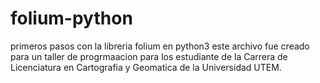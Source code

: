 # folium-python
primeros pasos con la libreria folium en python3
este archivo fue creado para un taller de progrmaacion para los estudiante de la Carrera de Licenciatura en Cartografia y Geomatica de  la Universidad UTEM.
